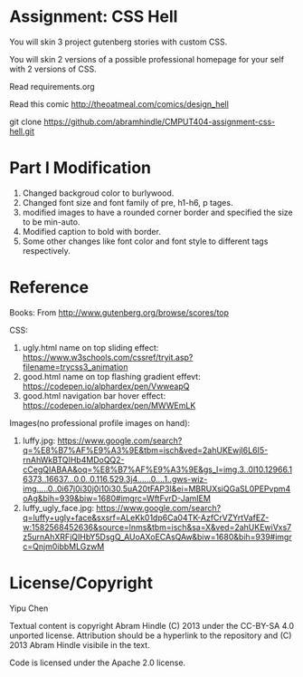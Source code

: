 Assignment: CSS Hell
====================

You will skin 3 project gutenberg stories with custom CSS.

You will skin 2 versions of a possible professional homepage for your
self with 2 versions of CSS.

Read requirements.org

Read this comic http://theoatmeal.com/comics/design_hell

git clone https://github.com/abramhindle/CMPUT404-assignment-css-hell.git

Part I Modification
===================
1. Changed backgroud color to burlywood.
2. Changed font size and font family of pre, h1-h6, p tages.
3. modified images to have a rounded corner border and specified the size to be min-auto.
4. Modified caption to bold with border.
4. Some other changes like font color and font style to different tags respectively.

Reference
=========
Books:
From http://www.gutenberg.org/browse/scores/top

CSS:
1. ugly.html name on top sliding effect: https://www.w3schools.com/cssref/tryit.asp?filename=trycss3_animation
2. good.html name on top flashing gradient effevt: https://codepen.io/alphardex/pen/VwweapQ
3. good.html navigation bar hover effect: https://codepen.io/alphardex/pen/MWWEmLK

Images(no professional profile images on hand):
1. luffy.jpg: https://www.google.com/search?q=%E8%B7%AF%E9%A3%9E&tbm=isch&ved=2ahUKEwjI6L6I5-rnAhWkBTQIHb4MDoQQ2-cCegQIABAA&oq=%E8%B7%AF%E9%A3%9E&gs_l=img.3..0l10.12966.16373..16637...0.0..0.116.529.3j4......0....1..gws-wiz-img.....0..0i67j0i30j0i10i30.5uA20tFAP3I&ei=MBRUXsiQGaSL0PEPvpm4oAg&bih=939&biw=1680#imgrc=WftFvrD-JamIEM
2. luffy_ugly_face.jpg: https://www.google.com/search?q=luffy+ugly+face&sxsrf=ALeKk01dp6Ca04TK-AzfCrVZYrtVafEZ-w:1582568452636&source=lnms&tbm=isch&sa=X&ved=2ahUKEwiVxs7z5urnAhXRFjQIHbY5DsgQ_AUoAXoECAsQAw&biw=1680&bih=939#imgrc=Qnjm0ibbMLGzwM

License/Copyright
=================
Yipu Chen

Textual content is copyright Abram Hindle (C) 2013 under the CC-BY-SA
4.0 unported license. Attribution should be a hyperlink to the
repository and (C) 2013 Abram Hindle visibile in the text.

Code is licensed under the Apache 2.0 license.


